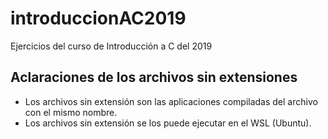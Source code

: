 # introduccionAC2019
Ejercicios del curso de Introducción a C del 2019

## Aclaraciones de los archivos sin extensiones
* Los archivos sin extensión son las aplicaciones compiladas del archivo con el mismo nombre.
* Los archivos sin extensión se los puede ejecutar en el WSL (Ubuntu).